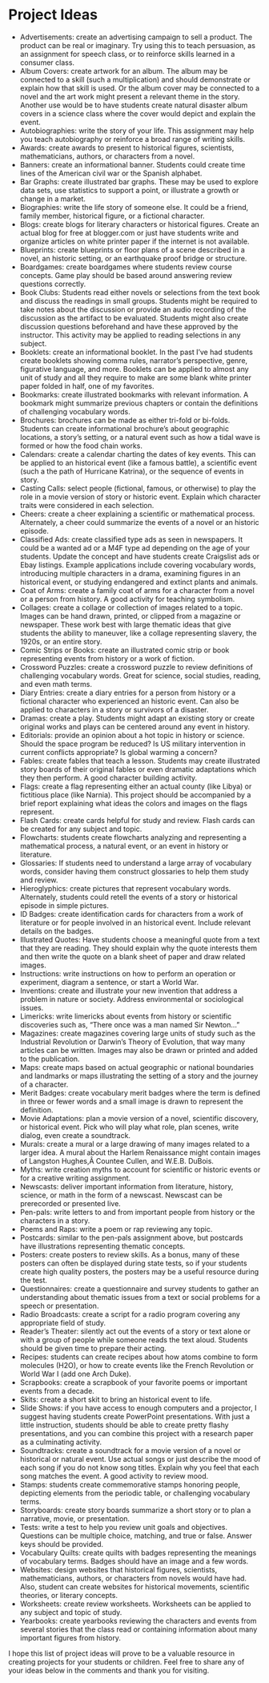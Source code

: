 # Project Ideas

- Advertisements: create an advertising campaign to sell a product.  The product can be real or imaginary.  Try using this to teach persuasion, as an assignment for speech class, or to reinforce skills learned in a consumer class.
- Album Covers: create artwork for an album.  The album may be connected to a skill (such a multiplication) and should demonstrate or explain how that skill is used.  Or the album cover may be connected to a novel and the art work might present a relevant theme in the story.  Another use would be to have students create natural disaster album covers in a science class where the cover would depict and explain the event.
- Autobiographies: write the story of your life.  This assignment may help you teach autobiography or reinforce a broad range of  writing skills.
- Awards: create awards to present to historical figures, scientists, mathematicians, authors, or characters from a novel.
- Banners: create an informational banner.  Students could create time lines of the American civil war or the Spanish alphabet.
- Bar Graphs: create illustrated bar graphs.  These may be used to explore data sets, use statistics to support a point, or illustrate a growth or change in a market.
- Biographies: write the life story of someone else.  It could be a friend, family member, historical figure, or a fictional character.
- Blogs: create blogs for literary characters or historical figures.  Create an actual blog for free at blogger.com or just have students write and organize articles on white printer paper if the internet is not available.
- Blueprints: create blueprints or floor plans of a scene described in a novel, an historic setting, or an earthquake proof bridge or structure.
- Boardgames: create boardgames where students review course concepts.  Game play should be based around answering review questions correctly.
- Book Clubs: Students read either novels or selections from the text book and discuss the readings in small groups.  Students might be required to take notes about the discussion or provide an audio recording of the discussion as the artifact to be evaluated.  Students might also create discussion questions beforehand and have these approved by the instructor.  This activity may be applied to reading selections in any subject.
- Booklets: create an informational booklet.  In the past I’ve had students create booklets showing comma rules, narrator’s perspective, genre, figurative language, and more.  Booklets can be applied to almost any unit of study and all they require to make are some blank white printer paper folded in half, one of my favorites.
- Bookmarks: create illustrated bookmarks with relevant information.  A bookmark might summarize previous chapters or contain the definitions of challenging vocabulary words.
- Brochures: brochures can be made as either tri-fold or bi-folds. Students can create informational brochure’s about geographic locations, a story’s setting, or a natural event such as how a tidal wave is formed or how the food chain works.
- Calendars: create a calendar charting the dates of key events.  This can be applied to an historical event (like a famous battle), a scientific event (such a the path of Hurricane Katrina), or the sequence of events in story.
- Casting Calls: select people (fictional, famous, or otherwise) to play the role in a movie version of story or historic event.  Explain which character traits were considered in each selection.
- Cheers: create a cheer explaining a scientific or mathematical process.  Alternately, a cheer could summarize the events of a novel or an historic episode.
- Classified Ads: create classified type ads as seen in newspapers.  It could be a wanted ad or a M4F type ad depending on the age of your students.  Update the concept and have students create Craigslist ads or Ebay listings.  Example applications include covering vocabulary words, introducing multiple characters in a drama, examining figures in an historical event, or studying endangered and extinct plants and animals.
- Coat of Arms: create a family coat of arms for a character from a novel or a person from history.  A good activity for teaching symbolism.
- Collages: create a collage or collection of images related to a topic.  Images can be hand drawn, printed, or clipped from a magazine or newspaper.  These work best with large thematic ideas that give students the ability to maneuver, like a collage representing slavery, the 1920s,  or an entire story.
- Comic Strips or Books: create an illustrated comic strip or book representing events from history or a work of fiction.
- Crossword Puzzles: create a crossword puzzle to review definitions of challenging vocabulary words.  Great for science, social studies, reading, and even math terms.
- Diary Entries: create a diary entries for a person from history or a fictional character who experienced an historic event.  Can also be applied to characters in a story or survivors of a disaster.
- Dramas: create a play.  Students might adapt an existing story or create original works and plays can be centered around any event in history.
- Editorials: provide an opinion about a hot topic in history or science.  Should the space program be reduced?  Is US military intervention in current conflicts appropriate?  Is global warming a concern?
- Fables: create fables that teach a lesson.  Students may create illustrated story boards of their original fables or even dramatic adaptations which they then perform.  A good character building activity.
- Flags: create a flag representing either an actual county (like Libya)  or fictitious place (like Narnia).  This project should be accompanied by a brief report explaining what ideas the colors and images on the flags represent.
- Flash Cards: create cards helpful for study and review.  Flash cards can be created for any subject and topic.
- Flowcharts: students create flowcharts analyzing and representing a mathematical process, a natural event, or an event in history or literature.
- Glossaries: If students need to understand a large array of vocabulary words, consider having them construct glossaries to help them study and review.
- Hieroglyphics: create pictures that represent vocabulary words.  Alternately, students could retell the events of a story or historical episode in simple pictures.
- ID Badges: create identification cards for characters from a work of literature or for people involved in an historical event.  Include relevant details on the badges.
- Illustrated Quotes: Have students choose a meaningful quote from a text that they are reading.  They should explain why the quote interests them and then write the quote on a blank sheet of paper and draw related images.
- Instructions: write instructions on how to perform an operation or experiment, diagram a sentence, or start a World War.
- Inventions: create and illustrate your new invention that address a problem in nature or society.  Address environmental or sociological issues.
- Limericks: write limericks about events from history or scientific discoveries such as, “There once was a man named Sir Newton…”
- Magazines: create magazines covering large units of study such as the Industrial Revolution or Darwin’s Theory of Evolution, that way many articles can be written.  Images may also be drawn or printed and added to the publication.
- Maps: create maps based on actual geographic or national boundaries and landmarks or maps illustrating the setting of a story and the journey of a character.
- Merit Badges: create vocabulary merit badges where the term is defined in three or fewer words and a small image is drawn to represent the definition.
- Movie Adaptations: plan a movie version of a novel, scientific discovery, or historical event.  Pick who will play what role, plan scenes, write dialog, even create a soundtrack.
- Murals: create a mural or a large drawing of many images related to a larger idea.  A mural about the Harlem Renaissance might contain images of Langston Hughes,Â  Countee Cullen, and W.E.B. DuBois.
- Myths: write creation myths to account for scientific or historic events or for a creative writing assignment.
- Newscasts: deliver important information from literature, history, science, or math in the form of a newscast.  Newscast can be prerecorded or presented live.
- Pen-pals: write letters to and from important people from history or the characters in a story.
- Poems and Raps: write a poem or rap reviewing any topic.
- Postcards: similar to the pen-pals assignment above, but postcards have illustrations representing thematic concepts.
- Posters: create posters to review skills.  As a bonus, many of these posters can often be displayed during state tests, so if your students create high quality posters, the posters may be a useful resource during the test.
- Questionnaires: create a questionnaire and survey students to gather an understanding about thematic issues from a text or social problems for a speech or presentation.
- Radio Broadcasts: create a script for a radio program covering any appropriate field of study.
- Reader’s Theater: silently act out the events of a story or text alone or with a group of people while someone reads the text aloud.  Students should be given time to prepare their acting.
- Recipes: students can create recipes about how atoms combine to form molecules (H2O), or how to create events like the French Revolution or World War I (add one Arch Duke).
- Scrapbooks: create a scrapbook of your favorite poems or important events from a decade.
- Skits: create a short skit to bring an historical event to life.
- Slide Shows: if you have access to enough computers and a projector, I suggest having students create PowerPoint presentations.  With just a little instruction, students should be able to create pretty flashy presentations, and you can combine this project with a research paper as a culminating activity.
- Soundtracks: create a soundtrack for a movie version of a novel or historical or natural event.  Use actual songs or just describe the mood of each song if you do not know song titles.  Explain why you feel that each song matches the event.  A good activity to review mood.
- Stamps: students create commemorative stamps honoring people, depicting elements from the periodic table, or challenging vocabulary terms.
- Storyboards: create story boards summarize a short story or to plan a narrative, movie, or presentation.
- Tests: write a test to help you review unit goals and objectives.  Questions can be multiple choice, matching, and true or false.  Answer keys should be provided.
- Vocabulary Quilts: create quilts with badges representing the meanings of vocabulary terms.  Badges should have an image and a few words.
- Websites: design websites that historical figures, scientists, mathematicians, authors, or characters from novels would have had.  Also, student can create websites for historical movements, scientific theories, or literary concepts.
- Worksheets: create review worksheets.  Worksheets can be applied to any subject and topic of study.
- Yearbooks: create yearbooks reviewing the characters and events from several stories that the class read or containing information about many important figures from history.

I hope this list of project ideas will prove to be a valuable resource in creating projects for your students or children.  Feel free to share any of your ideas below in the comments and thank you for visiting.
